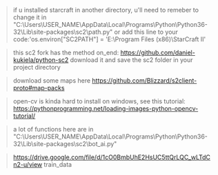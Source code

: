 
>if u installed starcraft in another directory, u'll need to remeber to change it in "C:\Users\USER_NAME\AppData\Local\Programs\Python\Python36-32\Lib\site-packages\sc2\path.py" or add this line to your code:'os.environ["SC2PATH"] = 'E:\Program Files (x86)\StarCraft II'

> this sc2 fork has the method on_end: https://github.com/daniel-kukiela/python-sc2 download it and save the sc2 folder in your project directory

>download some maps here https://github.com/Blizzard/s2client-proto#map-packs

>open-cv is kinda hard to install on windows, see this tutorial: https://pythonprogramming.net/loading-images-python-opencv-tutorial/

>a lot of functions here are in "C:\Users\USER_NAME\AppData\Local\Programs\Python\Python36-32\Lib\site-packages\sc2\bot_ai.py"

>https://drive.google.com/file/d/1cO0BmbUhE2HsUC5ttQrLQC_wLTdCn2-u/view train_data

